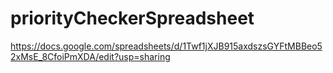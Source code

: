 # priorityCheckerSpreadsheet


https://docs.google.com/spreadsheets/d/1Twf1jXJB915axdszsGYFtMBBeo52xMsE_8CfoiPmXDA/edit?usp=sharing

